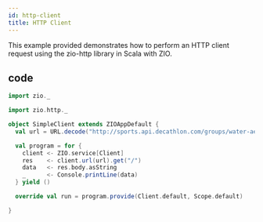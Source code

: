 ```yaml
---
id: http-client
title: HTTP Client 
---
```



This example provided demonstrates how to perform an HTTP client request using the zio-http library in Scala with ZIO.

## code 

```scala
import zio._

import zio.http._

object SimpleClient extends ZIOAppDefault {
  val url = URL.decode("http://sports.api.decathlon.com/groups/water-aerobics").toOption.get

  val program = for {
    client <- ZIO.service[Client]
    res    <- client.url(url).get("/")
    data   <- res.body.asString
    _      <- Console.printLine(data)
  } yield ()

  override val run = program.provide(Client.default, Scope.default)

}

```
